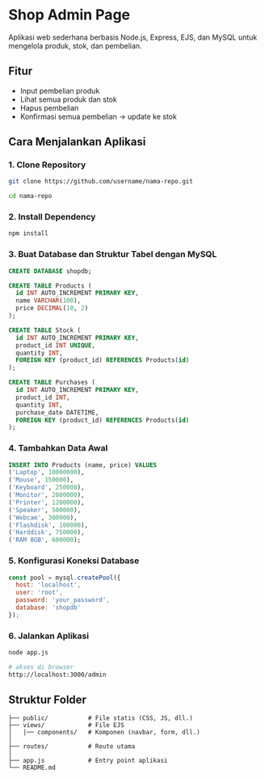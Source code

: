 # Shop Admin Page

Aplikasi web sederhana berbasis Node.js, Express, EJS, dan MySQL untuk mengelola produk, stok, dan pembelian.

## Fitur

* Input pembelian produk
* Lihat semua produk dan stok
* Hapus pembelian
* Konfirmasi semua pembelian → update ke stok

## Cara Menjalankan Aplikasi

### 1. Clone Repository

```bash
git clone https://github.com/username/nama-repo.git

cd nama-repo
```
### 2. Install Dependency
```bash
npm install
```

### 3. Buat Database dan Struktur Tabel dengan MySQL
```sql
CREATE DATABASE shopdb;

CREATE TABLE Products (
  id INT AUTO_INCREMENT PRIMARY KEY,
  name VARCHAR(100),
  price DECIMAL(10, 2)
);

CREATE TABLE Stock (
  id INT AUTO_INCREMENT PRIMARY KEY,
  product_id INT UNIQUE,
  quantity INT,
  FOREIGN KEY (product_id) REFERENCES Products(id)
);

CREATE TABLE Purchases (
  id INT AUTO_INCREMENT PRIMARY KEY,
  product_id INT,
  quantity INT,
  purchase_date DATETIME,
  FOREIGN KEY (product_id) REFERENCES Products(id)
);

```

### 4. Tambahkan Data Awal

```sql
INSERT INTO Products (name, price) VALUES
('Laptop', 10000000),
('Mouse', 150000),
('Keyboard', 250000),
('Monitor', 2000000),
('Printer', 1200000),
('Speaker', 500000),
('Webcam', 300000),
('Flashdisk', 100000),
('Harddisk', 750000),
('RAM 8GB', 600000);
```
### 5. Konfigurasi Koneksi Database 
```js
const pool = mysql.createPool({
  host: 'localhost',
  user: 'root',
  password: 'your_password',
  database: 'shopdb'
});
```
### 6. Jalankan Aplikasi
```bash
node app.js

# akses di browser
http://localhost:3000/admin

``` 

## Struktur Folder 

```
├── public/           # File statis (CSS, JS, dll.)
├── views/            # File EJS
│   |── components/   # Komponen (navbar, form, dll.)
│   
├── routes/           # Route utama
│         
├── app.js            # Entry point aplikasi
└── README.md
```
